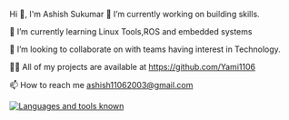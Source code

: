   Hi 👋, I'm Ashish Sukumar
🔭 I’m currently working on building skills.

🌱 I’m currently learning Linux Tools,ROS and embedded systems

👯 I’m looking to collaborate on with teams having interest in Technology.

👨‍💻 All of my projects are available at https://github.com/Yami1106

📫 How to reach me ashish11062003@gmail.com

[![Languages and tools known](https://skillicons.dev/icons?i=c,cplusplus,python,arduino,raspberrypi,git,figma,js,html,css,react,nodejs,linux,mysql)](https://skillicons.dev)

<!---
Yami1106/Yami1106 is a ✨ special ✨ repository because its `README.md` (this file) appears on your GitHub profile.
You can click the Preview link to take a look at your changes.
--->
